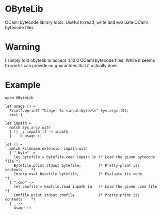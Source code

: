 OByteLib
========

OCaml bytecode library tools.
Useful to read, write and evaluate OCaml bytecode files.

# Warning

I simply told obytelib to accept 4.12.0 OCaml bytecode files. While it seems to work I can provide no guarantees that it actually does.

Example
=======

```
open OByteLib

let usage () =
  Printf.eprintf "Usage: %s <input.byte>\n" Sys.argv.(0);
  exit 1
    
let inpath =
  match Sys.argv with
  | [| _; inpath |] -> inpath
  | _ -> usage ()
  
let () =
  match Filename.extension inpath with
  | ".byte" ->
    let bytefile = Bytefile.read inpath in (* Load the given bytecode file *)
    Bytefile.print stdout bytefile;        (* Pretty-print its contents    *)
    Interp.eval_bytefile bytefile;         (* Evaluate its code            *)
  | ".cmo" ->
    let cmofile = Cmofile.read inpath in   (* Load the given .cmo file     *)
    Cmofile.print stdout cmofile           (* Pretty-print its contents    *)
  | _ ->
    usage ()
```
